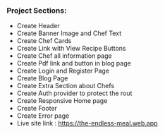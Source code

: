 ### Project Sections:

- Create Header
- Create Banner Image and Chef Text
- Create Chef Cards
- Create Link with View Recipe Buttons
- Create Chef all information page
- Create Pdf link and button in blog page
- Create Login and Register Page
- Create Blog Page
- Create Extra Section about Chefs
- Create Auth provider to protect the rout
- Create Responsive Home page
- Create Footer
- Create Error page
- Live site link : https://the-endless-meal.web.app
